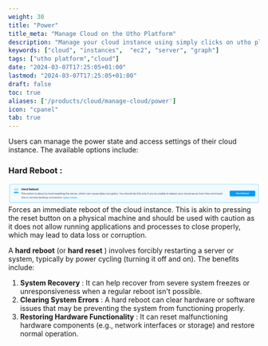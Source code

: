 ```yaml
---
weight: 30
title: "Power"
title_meta: "Manage Cloud on the Utho Platform"
description: "Manage your cloud instance using simply clicks on utho platform"
keywords: ["cloud", "instances",  "ec2", "server", "graph"]
tags: ["utho platform","cloud"]
date: "2024-03-07T17:25:05+01:00"
lastmod: "2024-03-07T17:25:05+01:00"
draft: false
toc: true
aliases: ['/products/cloud/manage-cloud/power']
icon: "cpanel"
tab: true
---
```

Users can manage the power state and access settings of their cloud instance. The available options include:

### Hard Reboot :

 ![1744089558712](image/index/1744089558712.png)Forces an immediate reboot of the cloud instance. This is akin to pressing the reset button on a physical machine and should be used with caution as it does not allow running applications and processes to close properly, which may lead to data loss or corruption.

A **hard reboot** (or  **hard reset** ) involves forcibly restarting a server or system, typically by power cycling (turning it off and on). The benefits include:

1. **System Recovery** : It can help recover from severe system freezes or unresponsiveness when a regular reboot isn't possible.
2. **Clearing System Errors** : A hard reboot can clear hardware or software issues that may be preventing the system from functioning properly.
3. **Restoring Hardware Functionality** : It can reset malfunctioning hardware components (e.g., network interfaces or storage) and restore normal operation.
